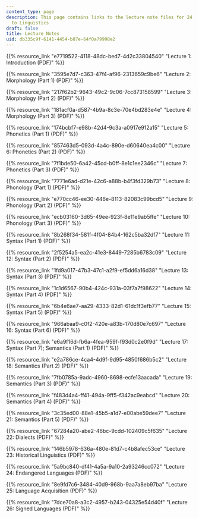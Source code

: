 ```yaml
---
content_type: page
description: This page contains links to the lecture note files for 24.900 Introduction
  to Linguistics
draft: false
title: Lecture Notes
uid: db335c9f-6141-4454-b87e-64f0a79998e2
---
```

{{% resource_link "e7719522-4118-48dc-bed7-4d2c33804540" "Lecture 1: Introduction (PDF)" %}}

{{% resource_link "3595e7d7-c363-47f4-af96-2313659c9be6" "Lecture 2: Morphology (Part 1) (PDF)" %}}

{{% resource_link "217f62b2-9643-49c2-9c06-7cc873158599" "Lecture 3: Morphology (Part 2) (PDF)" %}}

{{% resource_link "181acf0a-d587-4b9a-8c3e-70e4bd283e4e" "Lecture 4: Morphology (Part 3) (PDF)" %}}

{{% resource_link "174bcbf7-e98b-42d4-9c3a-a0917e912a15" "Lecture 5: Phonetics (Part 1) (PDF)" %}}

{{% resource_link "857463d5-093d-4a4c-890e-d60640ea4c00" "Lecture 6: Phonetics (Part 2) (PDF)" %}}

{{% resource_link "7f1bde50-6a42-45cd-b0ff-8e1c1ee2346c" "Lecture 7: Phonetics (Part 3) (PDF)" %}}

{{% resource_link "7771e6ad-d21e-42c6-a88b-b4f3fd329b73" "Lecture 8: Phonology (Part 1) (PDF)" %}}

{{% resource_link "e770cc46-ee30-446e-8113-82083c99bcd5" "Lecture 9: Phonology (Part 2) (PDF)" %}}

{{% resource_link "ecb03160-3d65-49ee-923f-8e11e9ab5ffe" "Lecture 10: Phonology (Part 3) (PDF)" %}}

{{% resource_link "8b268f34-581f-4f04-84b4-162c5ba32df7" "Lecture 11: Syntax (Part 1) (PDF)" %}}

{{% resource_link "2f5254a5-ea2c-41e3-8449-7285b6783c09" "Lecture 12: Syntax (Part 2) (PDF)" %}}

{{% resource_link "1fd9a017-47b3-47c1-a2f9-ef5dd6a16d38" "Lecture 13: Syntax (Part 3) (PDF)" %}}

{{% resource_link "1c1d6567-90b4-424c-931a-03f7a7f98622" "Lecture 14: Syntax (Part 4) (PDF)" %}}

{{% resource_link "6b4e6ae7-aa29-4333-82d1-61dc1f3efb77" "Lecture 15: Syntax (Part 5) (PDF)" %}}

{{% resource_link "966abaa9-c0f2-420e-a83b-170d80e7c697" "Lecture 16: Syntax (Part 6) (PDF)" %}}

{{% resource_link "e6a9f16d-fb6a-4fea-959f-f93d0c2e0f9d" "Lecture 17: Syntax (Part 7); Semantics (Part 1) (PDF)" %}}

{{% resource_link "e2a786ce-4ca4-4d9f-9d95-4850f686b5c2" "Lecture 18: Semantics (Part 2) (PDF)" %}}

{{% resource_link "7fb0785a-9adc-4960-8698-ecfe13aacada" "Lecture 19: Semantics (Part 3) (PDF)" %}}

{{% resource_link "f483d4a4-ff41-494a-9ff5-f342ac9eabcd" "Lecture 20: Semantics (Part 4) (PDF)" %}}

{{% resource_link "3c35ed00-88e1-45b5-a1d7-e00abe59dee7" "Lecture 21: Semantics (Part 5) (PDF)" %}}

{{% resource_link "67284a20-abe2-46bc-9cdd-102409c5f635" "Lecture 22: Dialects (PDF)" %}}

{{% resource_link "146b5978-636a-480e-81d7-c4b8afec53ce" "Lecture 23: Historical Linguistics (PDF)" %}}

{{% resource_link "5a9bc840-df41-4a5a-9a10-2a93246cc072" "Lecture 24: Endangered Languages (PDF)" %}}

{{% resource_link "8e9fd7c6-3484-40d9-968b-9aa7a8eb97ba" "Lecture 25: Language Acquisition (PDF)" %}}

{{% resource_link "7dce70a8-a3c2-4957-b243-04325e54d40f" "Lecture 26: Signed Languages (PDF)" %}}